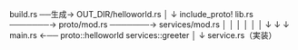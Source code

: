 build.rs ──生成→ OUT_DIR/helloworld.rs
                   │
                   ↓ include_proto!
lib.rs ───────→ proto/mod.rs ───────→ services/mod.rs
  │               │                     │
  │               │                     │
  ↓               ↓                     ↓
main.rs ←── proto::helloworld     services::greeter
                                    │
                                    ↓
                                  service.rs（実装）